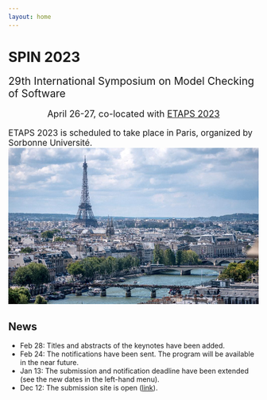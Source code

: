 ```yaml
---
layout: home
---
```


# SPIN 2023

<span style="font-size:21px">
29th International Symposium on Model Checking of Software
</span>

<p style="margin-bottom:5mm;"></p>

<p style="text-align: center;font-size:18px">
April 26-27, co-located with <a href="https://etaps.org/2023/">ETAPS 2023</a>
</p>

<!-- <p style="margin-bottom:1cm;"></p> -->

<span style="font-size:17px;">
ETAPS 2023 is scheduled to take place in Paris, organized by Sorbonne Université.
</span>

<img src="assets/images/paris.jpeg" alt="Paris.jpg"/>

## News

* Feb 28: Titles and abstracts of the keynotes have been added.
* Feb 24: The notifications have been sent. The program will be available in the near future.
* Jan 13: The submission and notification deadline have been extended (see the new dates in the left-hand menu).
* Dec 12: The submission site is open ([link](https://easychair.org/conferences/?conf=spin20230)).
